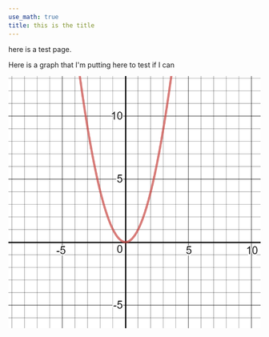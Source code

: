 ```yaml
---
use_math: true
title: this is the title
---
```


here is a test page.

Here is a graph that I'm putting here to test if I can

![graph 1](images/testgraph.png "here is a graph")
